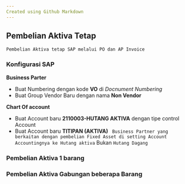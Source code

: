 ```yaml
---
Created using Github Markdown 
---
```


## Pembelian Aktiva Tetap
  `Pembelian Aktiva tetap SAP melalui PO dan AP Invoice`
  

### Konfigurasi SAP

**Business Parter** 
  * Buat Numbering dengan kode **VO** di _Docnument Numbering_
  * Buat Group Vendor Baru dengan nama **Non Vendor**

**Chart Of account**
  * Buat Account baru **2110003-HUTANG AKTIVA** dengan tipe control Account
  * Buat Account baru **TITIPAN (AKTIVA)**
`
Business Partner yang berkaitan dengan pembelian Fixed Asset di setting Account Accountingnya ke Hutang aktiva` Bukan `Hutang Dagang`


  
### Pembelian Aktiva 1 barang


### Pembelian Aktiva Gabungan beberapa Barang 

